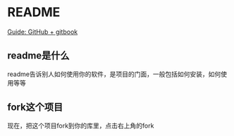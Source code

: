 # README


[Guide: GitHub + gitbook](https://github.com/OpenMindClub/pythoncamp0/wiki/%5BGithub-Gitbook%5D)
## readme是什么

readme告诉别人如何使用你的软件，是项目的门面，一般包括如何安装，如何使用等等

## fork这个项目

现在，把这个项目fork到你的库里，点击右上角的fork
